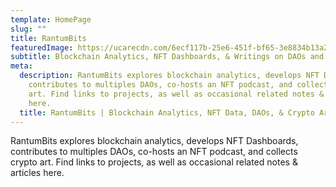 ```yaml
---
template: HomePage
slug: ""
title: RantumBits
featuredImage: https://ucarecdn.com/6ecf117b-25e6-451f-bf65-3e8834b13a26/
subtitle: Blockchain Analytics, NFT Dashboards, & Writings on DAOs and Crypto Art
meta:
  description: RantumBits explores blockchain analytics, develops NFT Dashboards,
    contributes to multiples DAOs, co-hosts an NFT podcast, and collects crypto
    art. Find links to projects, as well as occasional related notes & articles
    here.
  title: RantumBits | Blockchain Analytics, NFT Data, DAOs, & Crypto Art
---
```

RantumBits explores blockchain analytics, develops NFT Dashboards, contributes to multiples DAOs, co-hosts an NFT podcast, and collects crypto art. Find links to projects, as well as occasional related notes & articles here.